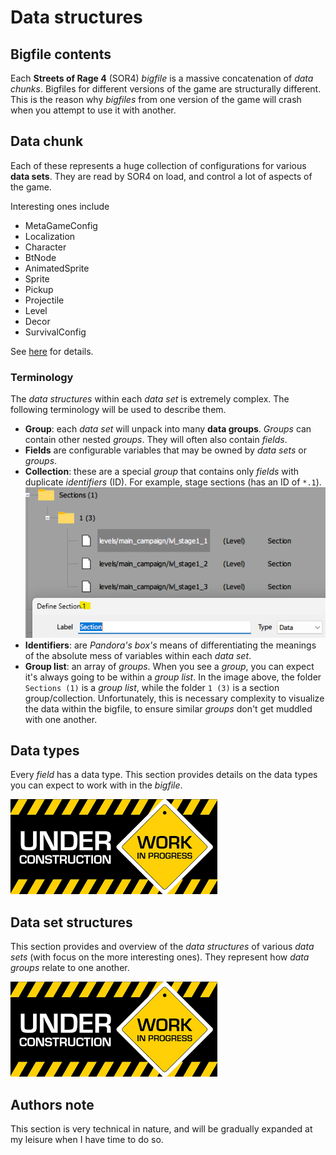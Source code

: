 # Data structures

## Bigfile contents

Each **Streets of Rage 4** (SOR4) *bigfile* is a massive concatenation of *data chunks*. Bigfiles for different versions of the game are structurally different. This is the reason why *bigfiles* from one version of the game will crash when you attempt to use it with another.

## Data chunk

Each of these represents a huge collection of configurations for various **data sets**. They are read by SOR4 on load, and control a lot of aspects of the game.

Interesting ones include

* MetaGameConfig
* Localization
* Character
* BtNode
* AnimatedSprite
* Sprite
* Pickup
* Projectile
* Level
* Decor
* SurvivalConfig

See [here](#data-set-structures) for details.

### Terminology

The *data structures* within each *data set* is extremely complex. The following terminology will be used to describe them.

* **Group**: each *data set* will unpack into many **data groups**. *Groups* can contain other nested *groups*. They will often also contain *fields*.
* **Fields** are configurable variables that may be owned by *data sets* or *groups*.
* **Collection**: these are a special *group* that contains only *fields* with duplicate *identifiers* (ID). For example, stage sections (has an ID of `*.1`).
  ![Collection section](../assets/images/technical/collection-section.png)
* **Identifiers**: are *Pandora's box's* means of differentiating the meanings of the absolute mess of variables within each *data set*.
* **Group list**: an array of *groups*. When you see a *group*, you can expect it's always going to be within a *group list*. In the image above, the folder `Sections (1)` is a *group list*, while the folder `1 (3)` is a section group/collection. Unfortunately, this is necessary complexity to visualize the data within the bigfile, to ensure similar *groups* don't get muddled with one another.

## Data types

Every *field* has a data type. This section provides details on the data types you can expect to work with in the *bigfile*.

![Under construction](../assets/images/under_construction_wip.png)

## Data set structures

This section provides and overview of the *data structures* of various *data sets* (with focus on the more interesting ones). They represent how *data groups* relate to one another. 

![Under construction](../assets/images/under_construction_wip.png)

## Authors note

This section is very technical in nature, and will be gradually expanded at my leisure when I have time to do so.